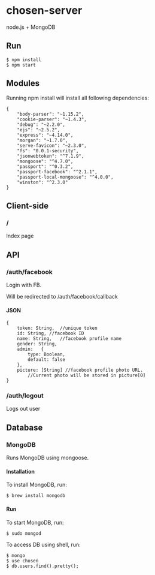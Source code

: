 # chosen-server

node.js + MongoDB

## Run
```
$ npm install
$ npm start
```

## Modules

Running npm install will install all following dependencies:

```
{
    "body-parser": "~1.15.2",
    "cookie-parser": "~1.4.3",
    "debug": "~2.2.0",
    "ejs": "~2.5.2",
    "express": "~4.14.0",
    "morgan": "~1.7.0",
    "serve-favicon": "~2.3.0",
    "fs": "0.0.1-security",
    "jsonwebtoken": "^7.1.9",
    "mongoose": "^4.7.0",
    "passport": "^0.3.2",
    "passport-facebook": "^2.1.1",
    "passport-local-mongoose": "^4.0.0",
    "winston": "^2.3.0"
}
```

## Client-side

### /

Index page

## API

### /auth/facebook

Login with FB.

Will be redirected to /auth/facebook/callback

#### JSON
```
{
    token: String,  //unique token
    id: String, //facebook ID
    name: String,   //facebook profile name
    gender: String,
    admin:   {
        type: Boolean,
        default: false
    },
    picture: [String] //facebook profile photo URL. 
        //Current photo will be stored in picture[0]
}
```

### /auth/logout

Logs out user

## Database

### MongoDB

Runs MongoDB using mongoose.

#### Installation

To install MongoDB, run:

```
$ brew install mongodb
```

#### Run

To start MongoDB, run:

```
$ sudo mongod
```

To access DB using shell, run:

```
$ mongo
$ use chosen
$ db.users.find().pretty();
```

